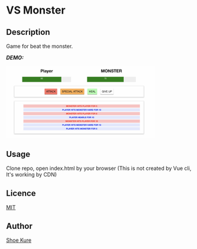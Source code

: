 # VS Monster

## Description

Game for beat the monster.

**_DEMO:_**

<img src="./vsmonster.jpg" width="80%">

## Usage

Clone repo, open index.html by your browser
(This is not created by Vue cli, It's working by CDN)

## Licence

[MIT](./LICENSE.txt)

## Author

[Shoe Kure](https://github.com/roy1210)
